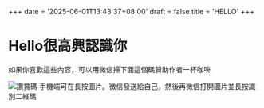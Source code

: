 +++
date = '2025-06-01T13:43:37+08:00'
draft = false
title = 'HELLO'
+++

# Hello很高興認識你
如果你喜歡這些內容，可以用微信掃下面這個碼贊助作者一杯咖啡
<!--more-->

![讚賞碼](/image/mm_reward_qrcode_1748756839642.png)
手機端可在長按圖片。微信發送給自己，然後再微信打開圖片並長按識別二維碼